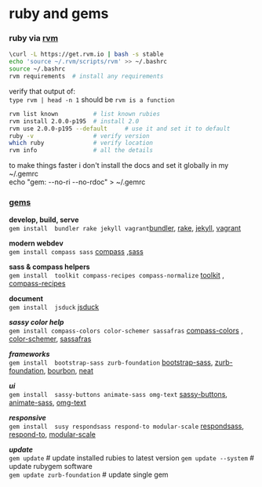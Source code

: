 ruby and gems
======================================


### ruby via [rvm](http://rvm.io)
```sh
\curl -L https://get.rvm.io | bash -s stable
echo 'source ~/.rvm/scripts/rvm' >> ~/.bashrc
source ~/.bashrc
rvm requirements  # install any requirements
```
verify that output of:   
`type rvm | head -n 1`
should be `rvm is a function`  
```sh
rvm list known          # list known rubies
rvm install 2.0.0-p195  # install 2.0
rvm use 2.0.0-p195 --default     # use it and set it to default
ruby -v 				# verify version
which ruby				# verify location
rvm info                # all the details
```   
to make things faster i don't install the docs and set it globally in my ~/.gemrc   
echo "gem: --no-ri --no-rdoc" > ~/.gemrc

### [gems](http://rubygems.org/gems)

__develop, build, serve__   
`gem install  bundler rake jekyll vagrant`[bundler](http://bundler.io/), [rake](http://rake.rubyforge.org/),  [jekyll](http://jekyllrb.com/), [vagrant](http://www.vagrantup.com/)   

__modern webdev__    
`gem install compass sass`  [compass](http://compass-style.org/) ,[sass](http://sass-lang.com/)    

__sass & compass helpers__   
`gem install  toolkit compass-recipes compass-normalize` [toolkit](https://github.com/Snugug/toolkit) , [compass-recipes](http://compass-recipes.moox.fr/)

__document__   
`gem install  jsduck`    [jsduck](https://github.com/senchalabs/jsduck)    

___sassy color help___    
`gem install compass-colors color-schemer sassafras` [compass-colors](https://github.com/chriseppstein/compass-colors) , [color-schemer](https://github.com/scottkellum/color-schemer), [sassafras](https://github.com/teejayvanslyke/sassafras)
  
___frameworks___     
`gem install  bootstrap-sass zurb-foundation` [bootstrap-sass](https://github.com/thomas-mcdonald/bootstrap-sass), [zurb-foundation](http://foundation.zurb.com/docs/sass.html), [bourbon](http://bourbon.io/), [neat](http://neat.bourbon.io/)  

___ui___    
`gem install  sassy-buttons animate-sass omg-text` [sassy-buttons](http://jaredhardy.com/sassy-buttons/), [animate-sass](https://github.com/adamstac/animate.sass), [omg-text](http://jaredhardy.com/omg-text/)

___responsive___   
`gem install  susy respondsass respond-to modular-scale` [respondsass](http://my-html-codes.com/respondsass/documentation.html), [respond-to](https://github.com/snugug/respond-to), [modular-scale](https://github.com/scottkellum/modular-scale)

___update___    
`gem update`                     # update installed rubies to latest version
`gem update --system`            # update rubygem software   
`gem update zurb-foundation`     # update single gem
